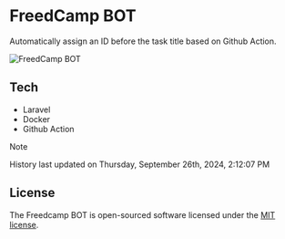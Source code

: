 # FreedCamp BOT

Automatically assign an ID before the task title based on Github Action.

![FreedCamp BOT](https://repository-images.githubusercontent.com/737932867/7d34798b-2680-471c-b089-a78a718d3d6a)

## Tech

- Laravel
- Docker
- Github Action

> [!NOTE]  
> History last updated on Thursday, September 26th, 2024, 2:12:07 PM

## License

The Freedcamp BOT is open-sourced software licensed under the [MIT license](https://opensource.org/licenses/MIT).
